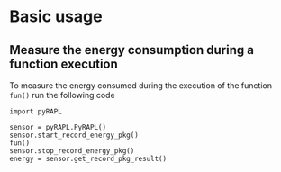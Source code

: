 # Basic usage

## Measure the energy consumption during a function execution

To measure the energy consumed during the execution of the function `fun()` run the following code

	import pyRAPL
	
	sensor = pyRAPL.PyRAPL()
	sensor.start_record_energy_pkg()
	fun()
	sensor.stop_record_energy_pkg()
	energy = sensor.get_record_pkg_result()
